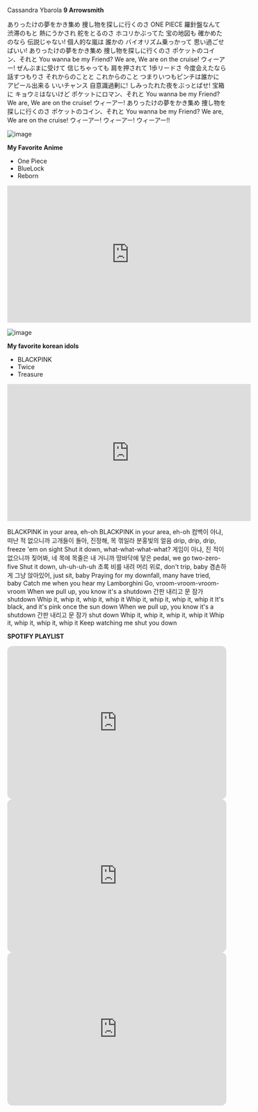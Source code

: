 Cassandra Ybarola
**9 Arrowsmith**

ありったけの夢をかき集め
捜し物を探しに行くのさ ONE PIECE
羅針盤なんて 渋滞のもと
熱にうかされ 舵をとるのさ
ホコリかぶってた 宝の地図も
確かめたのなら 伝説じゃない!
個人的な嵐は 誰かの
バイオリズム乗っかって
思い過ごせばいい!
ありったけの夢をかき集め
捜し物を探しに行くのさ
ポケットのコイン、それと
You wanna be my Friend?
We are, We are on the cruise!
ウィーアー!
ぜんぶまに受けて 信じちゃっても
肩を押されて 1歩リードさ
今度会えたなら 話すつもりさ
それからのことと これからのこと
つまりいつもピンチは誰かに
アピール出来る いいチャンス
自意識過剰に!
しみったれた夜をぶっとばせ!
宝箱に キョウミはないけど
ポケットにロマン、それと
You wanna be my Friend?
We are, We are on the cruise!
ウィーアー!
ありったけの夢をかき集め
捜し物を探しに行くのさ
ポケットのコイン、それと
You wanna be my Friend?
We are, We are on the cruise!
ウィーアー!
ウィーアー! ウィーアー!!

![image](https://user-images.githubusercontent.com/122426673/212585129-d6a8b5ef-8a76-4756-a91f-13f42c6fb2f7.png)


**My Favorite Anime** 
- One Piece
- BlueLock
- Reborn
<iframe width="560" height="315" src="https://www.youtube-nocookie.com/embed/dM7x1PNZDo0" title="YouTube video player" frameborder="0" allow="accelerometer; autoplay; clipboard-write; encrypted-media; gyroscope; picture-in-picture; web-share" allowfullscreen></iframe>

![image](https://user-images.githubusercontent.com/122426673/212587698-34075857-0e4c-422d-b197-75ad9e8817b0.png)

**My favorite korean idols**
- BLACKPINK
- Twice
- Treasure
<iframe width="560" height="315" src="https://www.youtube-nocookie.com/embed/POe9SOEKotk" title="YouTube video player" frameborder="0" allow="accelerometer; autoplay; clipboard-write; encrypted-media; gyroscope; picture-in-picture; web-share" allowfullscreen></iframe>

BLACKPINK in your area, eh-oh
BLACKPINK in your area, eh-oh
컴백이 아냐, 떠난 적 없으니까
고개들이 돌아, 진정해, 목 꺾일라
분홍빛의 얼음 drip, drip, drip, freeze 'em on sight
Shut it down, what-what-what-what?
게임이 아냐, 진 적이 없으니까
짖어봐, 네 목에 목줄은 내 거니까
땅바닥에 닿은 pedal, we go two-zero-five
Shut it down, uh-uh-uh-uh
초록 비를 내려 머리 위로, don't trip, baby
겸손하게 그냥 앉아있어, just sit, baby
Praying for my downfall, many have tried, baby
Catch me when you hear my Lamborghini
Go, vroom-vroom-vroom-vroom
When we pull up, you know it's a shutdown
간판 내리고 문 잠가 shutdown
Whip it, whip it, whip it, whip it
Whip it, whip it, whip it, whip it
It's black, and it's pink once the sun down
When we pull up, you know it's a shutdown
간판 내리고 문 잠가 shut down
Whip it, whip it, whip it, whip it
Whip it, whip it, whip it, whip it
Keep watching me shut you down









**SPOTIFY PLAYLIST**

<iframe style="border-radius:12px" src="https://open.spotify.com/embed/track/14XLUySagFhP9KoqOTg5ka?utm_source=generator" width="100%" height="352" frameBorder="0" allowfullscreen="" allow="autoplay; clipboard-write; encrypted-media; fullscreen; picture-in-picture" loading="lazy"></iframe>


<iframe style="border-radius:12px" src="https://open.spotify.com/embed/track/2D1TTiw2pRycUrGamzloUS?utm_source=generator" width="100%" height="352" frameBorder="0" allowfullscreen="" allow="autoplay; clipboard-write; encrypted-media; fullscreen; picture-in-picture" loading="lazy"></iframe>

<iframe style="border-radius:12px" src="https://open.spotify.com/embed/track/0qmfycrGkC0jLXG6T4VQeB?utm_source=generator" width="100%" height="352" frameBorder="0" allowfullscreen="" allow="autoplay; clipboard-write; encrypted-media; fullscreen; picture-in-picture" loading="lazy"></iframe>






